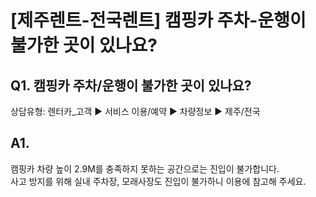 # [제주렌트-전국렌트] 캠핑카 주차-운행이 불가한 곳이 있나요?

**Q1. 캠핑카 주차/운행이 불가한 곳이 있나요?**
------------------------------

상담유형: 렌터카\_고객 ▶ 서비스 이용/예약 ▶ 차량정보 ▶ 제주/전국

**A1.**
-------

캠핑카 차량 높이 2.9M를 충족하지 못하는 공간으로는 진입이 불가합니다.  
사고 방지를 위해 실내 주차장, 모래사장도 진입이 불가하니 이용에 참고해 주세요.